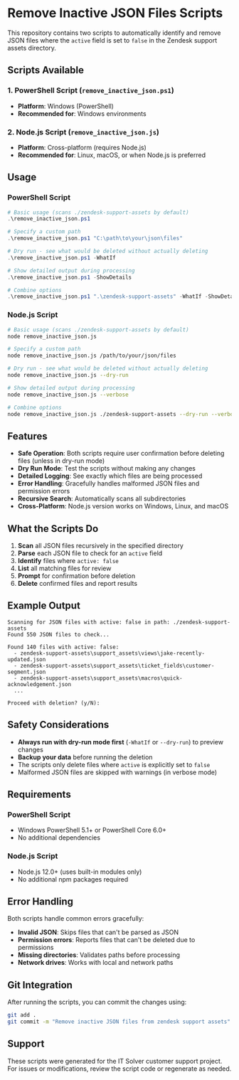 # Remove Inactive JSON Files Scripts

This repository contains two scripts to automatically identify and remove JSON files where the `active` field is set to `false` in the Zendesk support assets directory.

## Scripts Available

### 1. PowerShell Script (`remove_inactive_json.ps1`)
- **Platform**: Windows (PowerShell)
- **Recommended for**: Windows environments

### 2. Node.js Script (`remove_inactive_json.js`)
- **Platform**: Cross-platform (requires Node.js)
- **Recommended for**: Linux, macOS, or when Node.js is preferred

## Usage

### PowerShell Script

```powershell
# Basic usage (scans ./zendesk-support-assets by default)
.\remove_inactive_json.ps1

# Specify a custom path
.\remove_inactive_json.ps1 "C:\path\to\your\json\files"

# Dry run - see what would be deleted without actually deleting
.\remove_inactive_json.ps1 -WhatIf

# Show detailed output during processing
.\remove_inactive_json.ps1 -ShowDetails

# Combine options
.\remove_inactive_json.ps1 ".\zendesk-support-assets" -WhatIf -ShowDetails
```

### Node.js Script

```bash
# Basic usage (scans ./zendesk-support-assets by default)
node remove_inactive_json.js

# Specify a custom path
node remove_inactive_json.js /path/to/your/json/files

# Dry run - see what would be deleted without actually deleting
node remove_inactive_json.js --dry-run

# Show detailed output during processing
node remove_inactive_json.js --verbose

# Combine options
node remove_inactive_json.js ./zendesk-support-assets --dry-run --verbose
```

## Features

- **Safe Operation**: Both scripts require user confirmation before deleting files (unless in dry-run mode)
- **Dry Run Mode**: Test the scripts without making any changes
- **Detailed Logging**: See exactly which files are being processed
- **Error Handling**: Gracefully handles malformed JSON files and permission errors
- **Recursive Search**: Automatically scans all subdirectories
- **Cross-Platform**: Node.js version works on Windows, Linux, and macOS

## What the Scripts Do

1. **Scan** all JSON files recursively in the specified directory
2. **Parse** each JSON file to check for an `active` field
3. **Identify** files where `active: false`
4. **List** all matching files for review
5. **Prompt** for confirmation before deletion
6. **Delete** confirmed files and report results

## Example Output

```
Scanning for JSON files with active: false in path: ./zendesk-support-assets
Found 550 JSON files to check...

Found 140 files with active: false:
  - zendesk-support-assets\support_assets\views\jake-recently-updated.json
  - zendesk-support-assets\support_assets\ticket_fields\customer-segment.json
  - zendesk-support-assets\support_assets\macros\quick-acknowledgement.json
  ...

Proceed with deletion? (y/N):
```

## Safety Considerations

- **Always run with dry-run mode first** (`-WhatIf` or `--dry-run`) to preview changes
- **Backup your data** before running the deletion
- The scripts only delete files where `active` is explicitly set to `false`
- Malformed JSON files are skipped with warnings (in verbose mode)

## Requirements

### PowerShell Script
- Windows PowerShell 5.1+ or PowerShell Core 6.0+
- No additional dependencies

### Node.js Script
- Node.js 12.0+ (uses built-in modules only)
- No additional npm packages required

## Error Handling

Both scripts handle common errors gracefully:
- **Invalid JSON**: Skips files that can't be parsed as JSON
- **Permission errors**: Reports files that can't be deleted due to permissions
- **Missing directories**: Validates paths before processing
- **Network drives**: Works with local and network paths

## Git Integration

After running the scripts, you can commit the changes using:

```bash
git add .
git commit -m "Remove inactive JSON files from zendesk support assets"
```

## Support

These scripts were generated for the IT Solver customer support project. For issues or modifications, review the script code or regenerate as needed.
